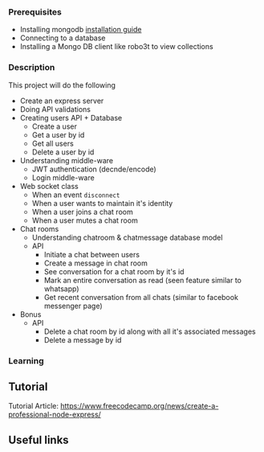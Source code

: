 
### Prerequisites

- Installing mongodb [installation guide](chapter-1-chat/guidelines/installing-mongo.md)
- Connecting to a database
- Installing a Mongo DB client like robo3t to view collections

### Description

This project will do the following

- Create an express server
- Doing API validations
- Creating users API + Database
  - Create a user
  - Get a user by id
  - Get all users
  - Delete a user by id
- Understanding middle-ware
  - JWT authentication (decnde/encode)
  - Login middle-ware
- Web socket class
  - When an event `disconnect`
  - When a user wants to maintain it's identity
  - When a user joins a chat room
  - When a user mutes a chat room
- Chat rooms
  - Understanding chatroom & chatmessage database model
  - API
    - Initiate a chat between users
    - Create a message in chat room
    - See conversation for a chat room by it's id
    - Mark an entire conversation as read (seen feature similar to whatsapp)
    - Get recent conversation from all chats (similar to facebook messenger page)
- Bonus
  - API
    - Delete a chat room by id along with all it's associated messages
    - Delete a message by id

### Learning


## Tutorial

Tutorial Article: https://www.freecodecamp.org/news/create-a-professional-node-express/

## Useful links

